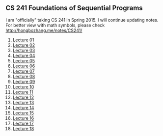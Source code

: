 ## CS 241 Foundations of Sequential Programs

I am "officially" taking CS 241 in Spring 2015. I will continue updating notes.
For better view with math symbols, please check http://hongbozhang.me/notes/CS241/

1.  [Lecture 01](lecture01.md)
2.  [Lecture 02](lecture02.md)
3.  [Lecture 03](lecture03.md)
4.  [Lecture 04](lecture04.md)
5.  [Lecture 05](lecture05.md)
6.  [Lecture 06](lecture06.md)
7.  [Lecture 07](lecture07.md)
8.  [Lecture 08](lecture08.md)
9.  [Lecture 09](lecture09.md)
10. [Lecture 10](lecture10.md)
11. [Lecture 11](lecture11.md)
12. [Lecture 12](lecture12.md)
13. [Lecture 13](lecture13.md)
13. [Lecture 14](lecture14.md)
13. [Lecture 15](lecture15.md)
13. [Lecture 16](lecture16.md)
13. [Lecture 17](lecture17.md)
13. [Lecture 18](lecture18.md)
